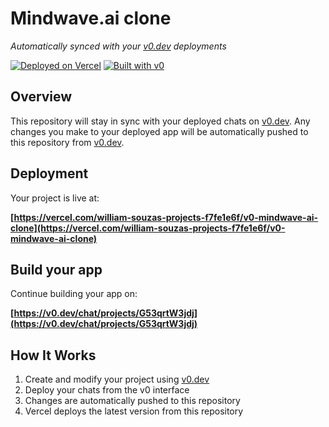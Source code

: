 # Mindwave.ai clone

*Automatically synced with your [v0.dev](https://v0.dev) deployments*

[![Deployed on Vercel](https://img.shields.io/badge/Deployed%20on-Vercel-black?style=for-the-badge&logo=vercel)](https://vercel.com/william-souzas-projects-f7fe1e6f/v0-mindwave-ai-clone)
[![Built with v0](https://img.shields.io/badge/Built%20with-v0.dev-black?style=for-the-badge)](https://v0.dev/chat/projects/G53qrtW3jdj)

## Overview

This repository will stay in sync with your deployed chats on [v0.dev](https://v0.dev).
Any changes you make to your deployed app will be automatically pushed to this repository from [v0.dev](https://v0.dev).

## Deployment

Your project is live at:

**[https://vercel.com/william-souzas-projects-f7fe1e6f/v0-mindwave-ai-clone](https://vercel.com/william-souzas-projects-f7fe1e6f/v0-mindwave-ai-clone)**

## Build your app

Continue building your app on:

**[https://v0.dev/chat/projects/G53qrtW3jdj](https://v0.dev/chat/projects/G53qrtW3jdj)**

## How It Works

1. Create and modify your project using [v0.dev](https://v0.dev)
2. Deploy your chats from the v0 interface
3. Changes are automatically pushed to this repository
4. Vercel deploys the latest version from this repository
